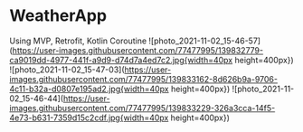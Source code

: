 # WeatherApp
Using MVP, Retrofit, Kotlin Coroutine
![photo_2021-11-02_15-46-57](https://user-images.githubusercontent.com/77477995/139832779-ca9019dd-4977-441f-a9d9-d74d7a4ed7c2.jpg{width=40px height=400px}) 
![photo_2021-11-02_15-47-03](https://user-images.githubusercontent.com/77477995/139833162-8d626b9a-9706-4c11-b32a-d0807e195ad2.jpg{width=40px height=400px}) 
![photo_2021-11-02_15-46-44](https://user-images.githubusercontent.com/77477995/139833229-326a3cca-14f5-4e73-b631-7359d15c2cdf.jpg{width=40px height=400px}) 


